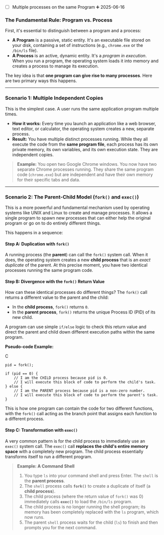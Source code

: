 - [ ] Multiple processes on the same Program ➕ 2025-06-16 


### The Fundamental Rule: Program vs. Process

First, it's essential to distinguish between a program and a process:

- **A Program** is a passive, static entity. It's an executable file stored on your disk, containing a set of instructions (e.g., `chrome.exe` or the `/bin/ls` file).
- **A Process** is an active, dynamic entity. It's a _program in execution_. When you run a program, the operating system loads it into memory and creates a process to manage its execution.

The key idea is that **one program can give rise to many processes**. Here are two primary ways this happens.

---

### Scenario 1: Multiple Independent Copies

This is the simplest case. A user runs the same application program multiple times.

- **How it works:** Every time you launch an application like a web browser, text editor, or calculator, the operating system creates a new, separate process.
- **Result:** You have multiple distinct processes running. While they all execute the code from the **same program file**, each process has its own private memory, its own variables, and its own execution state. They are independent copies.

> **Example:** You open two Google Chrome windows. You now have two separate Chrome processes running. They share the same program code (`chrome.exe`) but are independent and have their own memory for their specific tabs and data.

---

### Scenario 2: The Parent-Child Model (`fork()` and `exec()`)

This is a more powerful and fundamental mechanism used by operating systems like UNIX and Linux to create and manage processes. It allows a single program to spawn new processes that can either help the original program or go on to do entirely different things.

This happens in a sequence:

#### Step A: Duplication with `fork()`

A running process (the **parent**) can call the `fork()` system call. When it does, the operating system creates a new **child process** that is an _exact duplicate_ of the parent. At this precise moment, you have two identical processes running the same program code.

#### Step B: Divergence with the `fork()` Return Value

How can these identical processes do different things? The `fork()` call returns a different value to the parent and the child:

- In the **child process**, `fork()` returns `0`.
- In the **parent process**, `fork()` returns the unique Process ID (PID) of its new child.

A program can use simple `if/else` logic to check this return value and direct the parent and child down different execution paths within the same program.

**Pseudo-code Example:**

C

```
pid = fork();

if (pid == 0) {
    // I am the CHILD process because pid is 0.
    // I will execute this block of code to perform the child's task.
} else {
    // I am the PARENT process because pid is a non-zero number.
    // I will execute this block of code to perform the parent's task.
}
```

This is how one program can contain the code for two different functions, with the `fork()` call acting as the branch point that assigns each function to a different process.

#### Step C: Transformation with `exec()`

A very common pattern is for the child process to immediately use an `exec()` system call. The `exec()` call **replaces the child's entire memory space** with a completely new program. The child process essentially transforms itself to run a different program.

> **Example: A Command Shell**
> 
> 1. You type `ls` into your command shell and press Enter. The `shell` is the **parent process**.
> 2. The `shell` process calls **`fork()`** to create a duplicate of itself (a **child process**).
> 3. The child process (where the return value of `fork()` was 0) immediately calls **`exec()`** to load the `/bin/ls` program.
> 4. The child process is no longer running the shell program; its memory has been completely replaced with the `ls` program, which now runs.
> 5. The parent `shell` process waits for the child (`ls`) to finish and then prompts you for the next command.
